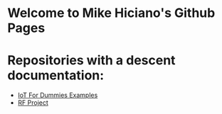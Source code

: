 # Welcome to Mike Hiciano's Github Pages

# Repositories with a descent documentation:

* [IoT For Dummies Examples](https://mikehiciano.github.io/iot-for-dummies-examples/) 
* [RF Project](https://mikehiciano.github.io/rfproject/)